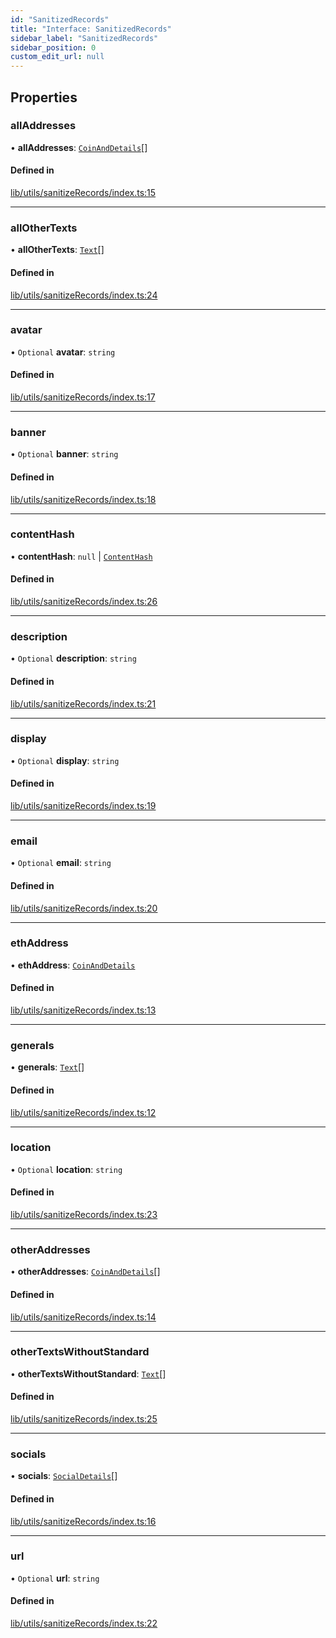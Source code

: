 ```yaml
---
id: "SanitizedRecords"
title: "Interface: SanitizedRecords"
sidebar_label: "SanitizedRecords"
sidebar_position: 0
custom_edit_url: null
---
```


## Properties

### allAddresses

• **allAddresses**: [`CoinAndDetails`](../modules.md#coinanddetails)[]

#### Defined in

[lib/utils/sanitizeRecords/index.ts:15](https://github.com/JustaName-id/JustaName-sdk/blob/610ce53/packages/@justaname.id/sdk/src/lib/utils/sanitizeRecords/index.ts#L15)

___

### allOtherTexts

• **allOtherTexts**: [`Text`](Text.md)[]

#### Defined in

[lib/utils/sanitizeRecords/index.ts:24](https://github.com/JustaName-id/JustaName-sdk/blob/610ce53/packages/@justaname.id/sdk/src/lib/utils/sanitizeRecords/index.ts#L24)

___

### avatar

• `Optional` **avatar**: `string`

#### Defined in

[lib/utils/sanitizeRecords/index.ts:17](https://github.com/JustaName-id/JustaName-sdk/blob/610ce53/packages/@justaname.id/sdk/src/lib/utils/sanitizeRecords/index.ts#L17)

___

### banner

• `Optional` **banner**: `string`

#### Defined in

[lib/utils/sanitizeRecords/index.ts:18](https://github.com/JustaName-id/JustaName-sdk/blob/610ce53/packages/@justaname.id/sdk/src/lib/utils/sanitizeRecords/index.ts#L18)

___

### contentHash

• **contentHash**: ``null`` \| [`ContentHash`](ContentHash.md)

#### Defined in

[lib/utils/sanitizeRecords/index.ts:26](https://github.com/JustaName-id/JustaName-sdk/blob/610ce53/packages/@justaname.id/sdk/src/lib/utils/sanitizeRecords/index.ts#L26)

___

### description

• `Optional` **description**: `string`

#### Defined in

[lib/utils/sanitizeRecords/index.ts:21](https://github.com/JustaName-id/JustaName-sdk/blob/610ce53/packages/@justaname.id/sdk/src/lib/utils/sanitizeRecords/index.ts#L21)

___

### display

• `Optional` **display**: `string`

#### Defined in

[lib/utils/sanitizeRecords/index.ts:19](https://github.com/JustaName-id/JustaName-sdk/blob/610ce53/packages/@justaname.id/sdk/src/lib/utils/sanitizeRecords/index.ts#L19)

___

### email

• `Optional` **email**: `string`

#### Defined in

[lib/utils/sanitizeRecords/index.ts:20](https://github.com/JustaName-id/JustaName-sdk/blob/610ce53/packages/@justaname.id/sdk/src/lib/utils/sanitizeRecords/index.ts#L20)

___

### ethAddress

• **ethAddress**: [`CoinAndDetails`](../modules.md#coinanddetails)

#### Defined in

[lib/utils/sanitizeRecords/index.ts:13](https://github.com/JustaName-id/JustaName-sdk/blob/610ce53/packages/@justaname.id/sdk/src/lib/utils/sanitizeRecords/index.ts#L13)

___

### generals

• **generals**: [`Text`](Text.md)[]

#### Defined in

[lib/utils/sanitizeRecords/index.ts:12](https://github.com/JustaName-id/JustaName-sdk/blob/610ce53/packages/@justaname.id/sdk/src/lib/utils/sanitizeRecords/index.ts#L12)

___

### location

• `Optional` **location**: `string`

#### Defined in

[lib/utils/sanitizeRecords/index.ts:23](https://github.com/JustaName-id/JustaName-sdk/blob/610ce53/packages/@justaname.id/sdk/src/lib/utils/sanitizeRecords/index.ts#L23)

___

### otherAddresses

• **otherAddresses**: [`CoinAndDetails`](../modules.md#coinanddetails)[]

#### Defined in

[lib/utils/sanitizeRecords/index.ts:14](https://github.com/JustaName-id/JustaName-sdk/blob/610ce53/packages/@justaname.id/sdk/src/lib/utils/sanitizeRecords/index.ts#L14)

___

### otherTextsWithoutStandard

• **otherTextsWithoutStandard**: [`Text`](Text.md)[]

#### Defined in

[lib/utils/sanitizeRecords/index.ts:25](https://github.com/JustaName-id/JustaName-sdk/blob/610ce53/packages/@justaname.id/sdk/src/lib/utils/sanitizeRecords/index.ts#L25)

___

### socials

• **socials**: [`SocialDetails`](../modules.md#socialdetails)[]

#### Defined in

[lib/utils/sanitizeRecords/index.ts:16](https://github.com/JustaName-id/JustaName-sdk/blob/610ce53/packages/@justaname.id/sdk/src/lib/utils/sanitizeRecords/index.ts#L16)

___

### url

• `Optional` **url**: `string`

#### Defined in

[lib/utils/sanitizeRecords/index.ts:22](https://github.com/JustaName-id/JustaName-sdk/blob/610ce53/packages/@justaname.id/sdk/src/lib/utils/sanitizeRecords/index.ts#L22)
